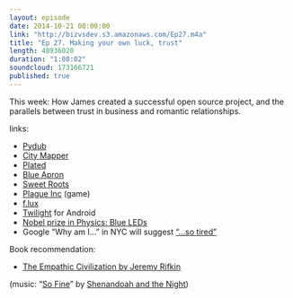 ```yaml
---
layout: episode
date: 2014-10-21 00:00:00
link: "http://bizvsdev.s3.amazonaws.com/Ep27.m4a"
title: "Ep 27. Making your own luck, trust"
length: 48936020
duration: "1:08:02"
soundcloud: 173166721
published: true
---
```


This week: How James created a successful open source project, and the parallels between trust in business and romantic relationships.

links:

- [Pydub](http://pydub.com)
- [City Mapper](https://citymapper.com/)
- [Plated](https://www.plated.com)
- [Blue Apron](http://www.blueapron.com)
- [Sweet Roots](http://www.sweetrootsnyc.com)
- [Plague Inc](http://www.ndemiccreations.com/en/22-plague-inc) (game)
- [f.lux](https://justgetflux.com)
- [Twilight](https://play.google.com/store/apps/details?id=com.urbandroid.lux&hl=en) for Android
- [Nobel prize in Physics: Blue LEDs](http://www.bbc.com/news/science-environment-29518521)
- Google “Why am I…” in NYC will suggest [“…so tired”](http://www.huffingtonpost.com/arianna-huffington/heres-what-happens-when-you-type-why-am-into-google-in-new-york_b_5612820.html)

Book recommendation:

- [The Empathic Civilization by Jeremy Rifkin](http://www.amazon.com/The-Empathic-Civilization-Global-Consciousness/dp/1585427659/)

(music: “[So Fine](http://shenandoahandthenight.com/track/so-fine)” by [Shenandoah and the Night](http://shenandoahandthenight.com))
